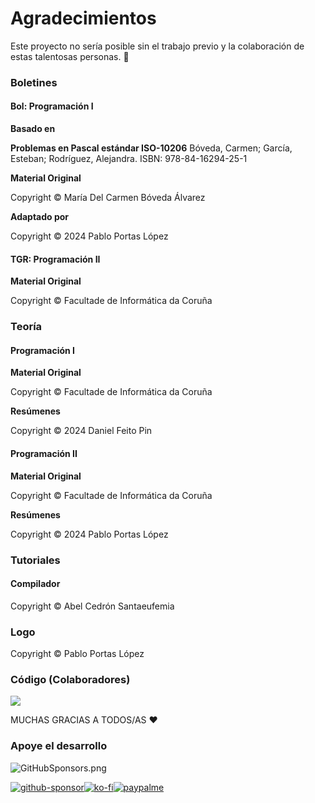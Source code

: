 <!--
SPDX-FileCopyrightText: 2024 Pablo Portas López

SPDX-License-Identifier: CC-BY-NC-4.0
-->

# Agradecimientos

<tldr>Este proyecto no sería posible sin el trabajo previo y la colaboración de estas talentosas personas. 🤗</tldr>

<!-- TODO Poner el resto de agradecimientos una vez tengamos permiso explícito -->

### Boletines

#### Bol: Programación I

**Basado en**

<tip>

**Problemas en Pascal estándar ISO-10206** Bóveda, Carmen; García, Esteban; Rodríguez, Alejandra. ISBN:
978-84-16294-25-1

</tip>

**Material Original**

<tip>Copyright © María Del Carmen Bóveda Álvarez</tip>

**Adaptado por**

<tip>Copyright © 2024 Pablo Portas López</tip>

#### TGR: Programación II

**Material Original**

<tip>Copyright © Facultade de Informática da Coruña</tip>

### Teoría

#### Programación I

<!--
**Material Original**

<tip>Copyright © Bernardino Arcay Varela</tip>
-->

**Material Original**

<tip>Copyright © Facultade de Informática da Coruña</tip>

**Resúmenes**

<tip>Copyright © 2024 Daniel Feito Pin</tip>

#### Programación II

**Material Original**

<tip>Copyright © Facultade de Informática da Coruña</tip>

**Resúmenes**

<tip>Copyright © 2024 Pablo Portas López</tip>

### Tutoriales

#### Compilador

<tip>Copyright © Abel Cedrón Santaeufemia</tip>

### Logo

<tip>Copyright © Pablo Portas López</tip>

### Código (Colaboradores)

<a href="https://github.com/TeenBiscuits/Pro2324/graphs/contributors">
  <img src="https://contrib.rocks/image?repo=TeenBiscuits/Pro2324"/>
</a>


<tip>MUCHAS GRACIAS A TODOS/AS ❤️</tip>

### Apoye el desarrollo

![GitHubSponsors.png](GitHubSponsors.png)

[![github-sponsor](https://img.shields.io/badge/sponsor-30363D?style=for-the-badge&logo=GitHub-Sponsors&logoColor=#white)](https://github.com/sponsors/TeenBiscuits)[![ko-fi](https://img.shields.io/badge/Ko--fi-F16061?style=for-the-badge&logo=ko-fi&logoColor=white)](https://ko-fi.com/T6T0TSIKT)[![paypalme](https://img.shields.io/badge/PayPal-00457C?style=for-the-badge&logo=paypal&logoColor=white)](https://paypal.me/pabloportaslopez)  
